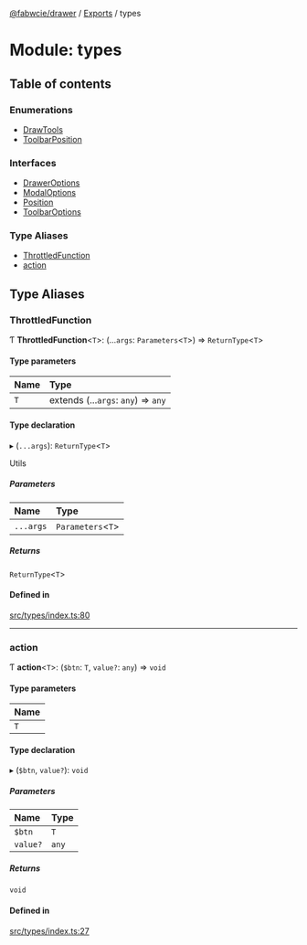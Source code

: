 [@fabwcie/drawer](../README.md) / [Exports](../modules.md) / types

# Module: types

## Table of contents

### Enumerations

- [DrawTools](../enums/types.DrawTools.md)
- [ToolbarPosition](../enums/types.ToolbarPosition.md)

### Interfaces

- [DrawerOptions](../interfaces/types.DrawerOptions.md)
- [ModalOptions](../interfaces/types.ModalOptions.md)
- [Position](../interfaces/types.Position.md)
- [ToolbarOptions](../interfaces/types.ToolbarOptions.md)

### Type Aliases

- [ThrottledFunction](types.md#throttledfunction)
- [action](types.md#action)

## Type Aliases

### ThrottledFunction

Ƭ **ThrottledFunction**<`T`\>: (...`args`: `Parameters`<`T`\>) => `ReturnType`<`T`\>

#### Type parameters

| Name | Type |
| :------ | :------ |
| `T` | extends (...`args`: `any`) => `any` |

#### Type declaration

▸ (`...args`): `ReturnType`<`T`\>

Utils

##### Parameters

| Name | Type |
| :------ | :------ |
| `...args` | `Parameters`<`T`\> |

##### Returns

`ReturnType`<`T`\>

#### Defined in

[src/types/index.ts:80](https://github.com/fabwcie/drawer/blob/master/src/types/index.ts#L80)

___

### action

Ƭ **action**<`T`\>: (`$btn`: `T`, `value?`: `any`) => `void`

#### Type parameters

| Name |
| :------ |
| `T` |

#### Type declaration

▸ (`$btn`, `value?`): `void`

##### Parameters

| Name | Type |
| :------ | :------ |
| `$btn` | `T` |
| `value?` | `any` |

##### Returns

`void`

#### Defined in

[src/types/index.ts:27](https://github.com/fabwcie/drawer/blob/master/src/types/index.ts#L27)
